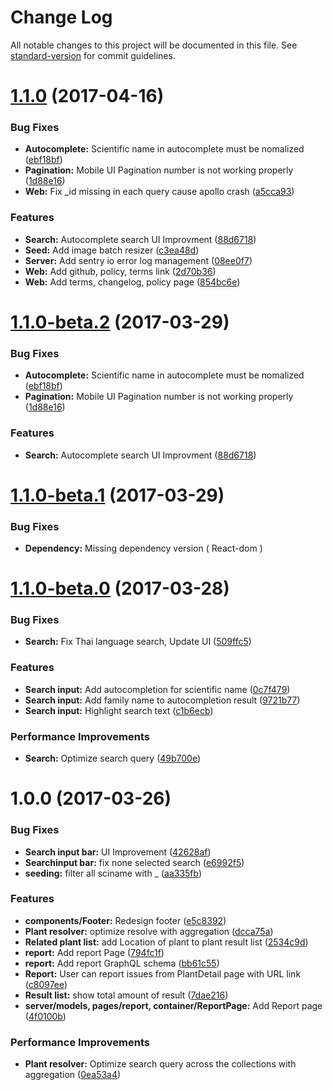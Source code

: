 # Change Log

All notable changes to this project will be documented in this file. See [standard-version](https://github.com/conventional-changelog/standard-version) for commit guidelines.

<a name="1.1.0"></a>
# [1.1.0](https://github.com/zapkub/vivid-museum/compare/v1.1.0-beta.0...v1.1.0) (2017-04-16)


### Bug Fixes

* **Autocomplete:** Scientific name in autocomplete must be nomalized ([ebf18bf](https://github.com/zapkub/vivid-museum/commit/ebf18bf))
* **Pagination:** Mobile UI Pagination number is not working properly ([1d88e16](https://github.com/zapkub/vivid-museum/commit/1d88e16))
* **Web:** Fix _id missing in each query cause apollo crash ([a5cca93](https://github.com/zapkub/vivid-museum/commit/a5cca93))


### Features

* **Search:** Autocomplete search UI Improvment ([88d6718](https://github.com/zapkub/vivid-museum/commit/88d6718))
* **Seed:** Add image batch resizer ([c3ea48d](https://github.com/zapkub/vivid-museum/commit/c3ea48d))
* **Server:** Add sentry io error log management ([08ee0f7](https://github.com/zapkub/vivid-museum/commit/08ee0f7))
* **Web:** Add github, policy, terms link ([2d70b36](https://github.com/zapkub/vivid-museum/commit/2d70b36))
* **Web:** Add terms, changelog, policy page ([854bc6e](https://github.com/zapkub/vivid-museum/commit/854bc6e))



<a name="1.1.0-beta.2"></a>
# [1.1.0-beta.2](https://github.com/zapkub/vivid-museum/compare/v1.1.0-beta.1...v1.1.0-beta.2) (2017-03-29)


### Bug Fixes

* **Autocomplete:** Scientific name in autocomplete must be nomalized ([ebf18bf](https://github.com/zapkub/vivid-museum/commit/ebf18bf))
* **Pagination:** Mobile UI Pagination number is not working properly ([1d88e16](https://github.com/zapkub/vivid-museum/commit/1d88e16))


### Features

* **Search:** Autocomplete search UI Improvment ([88d6718](https://github.com/zapkub/vivid-museum/commit/88d6718))



<a name="1.1.0-beta.1"></a>
# [1.1.0-beta.1](https://github.com/zapkub/vivid-museum/compare/v1.1.0-beta.0...v1.1.0-beta.1) (2017-03-29)

### Bug Fixes
* **Dependency:** Missing dependency version ( React-dom )


<a name="1.1.0-beta.0"></a>
# [1.1.0-beta.0](https://github.com/zapkub/vivid-museum/compare/1.0.0-beta.3...1.1.0-beta.0) (2017-03-28)


### Bug Fixes

* **Search:** Fix Thai language search, Update UI ([509ffc5](https://github.com/zapkub/vivid-museum/commit/509ffc5))


### Features

* **Search input:** Add autocompletion for scientific name ([0c7f479](https://github.com/zapkub/vivid-museum/commit/0c7f479))
* **Search input:** Add family name to autocompletion result ([9721b77](https://github.com/zapkub/vivid-museum/commit/9721b77))
* **Search input:** Highlight search text ([c1b6ecb](https://github.com/zapkub/vivid-museum/commit/c1b6ecb))


### Performance Improvements

* **Search:** Optimize search query ([49b700e](https://github.com/zapkub/vivid-museum/commit/49b700e))



<a name="1.0.0"></a>
# 1.0.0 (2017-03-26)


### Bug Fixes

* **Search input bar:** UI Improvement ([42628af](https://github.com/zapkub/vivid-museum/commit/42628af))
* **Searchinput bar:** fix none selected search ([e6992f5](https://github.com/zapkub/vivid-museum/commit/e6992f5))
* **seeding:** filter all sciname with _ ([aa335fb](https://github.com/zapkub/vivid-museum/commit/aa335fb))


### Features

* **components/Footer:** Redesign footer ([e5c8392](https://github.com/zapkub/vivid-museum/commit/e5c8392))
* **Plant resolver:** optimize resolve with aggregation ([dcca75a](https://github.com/zapkub/vivid-museum/commit/dcca75a))
* **Related plant list:** add Location of plant to plant result list ([2534c9d](https://github.com/zapkub/vivid-museum/commit/2534c9d))
* **report:** Add report Page ([794fc1f](https://github.com/zapkub/vivid-museum/commit/794fc1f))
* **report:** Add report GraphQL schema ([bb61c55](https://github.com/zapkub/vivid-museum/commit/bb61c55))
* **Report:** User can report issues from PlantDetail page with URL link ([c8097ee](https://github.com/zapkub/vivid-museum/commit/c8097ee))
* **Result list:** show total amount of result ([7dae216](https://github.com/zapkub/vivid-museum/commit/7dae216))
* **server/models, pages/report, container/ReportPage:** Add Report page ([4f0100b](https://github.com/zapkub/vivid-museum/commit/4f0100b))


### Performance Improvements

* **Plant resolver:** Optimize search query across the collections with aggregation ([0ea53a4](https://github.com/zapkub/vivid-museum/commit/0ea53a4))
